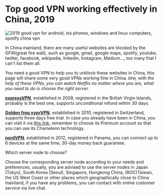 # Top good VPN working effectively in China, 2019

![2019 good vpn for android, ios phones, windows and linux computers, spotify china vpn](https://i.ibb.co/LPr05pd/china-vpn.jpg "best vpn working in china")

In China mainland, there are many useful websites are blocked by the GFW(great fire wall), such as google, gmail, google maps, spotify, youtube, twitter, facebook, wikipedia, linkedin, Instagram, Medium..., too many that I can't list them all.

You need a good VPN to help you to unblock these websites in China, this page will share some very good VPNs working fine in China. *btw, with the help of these VPNs, you can watch Netflix no matter where you are, what you need to do is choose the right server.*

[**expressVPN**](http://www.linkev.com/?a_fid=clover), established in 2009, registered in the British Virgin Islands, probably is the best one, supports unconditional refund within 30 days.

[**Golden frog vyprVPN**](https://www.goldenfrog.com/vyprvpn?offer_id=174&aff_id=3008), established in 2010, registered in Switzerland,  supports three days free trial. In case you already have been in China, you can visit it via [this link](https://www.joingf.com/vyprvpn/special/vpn-seasonal-special?offer_id=174&aff_id=3008&url_id=118), remember to choose its Premium account so that you can use its Chameleon technology.

[**nordVPN**](https://go.nordvpn.net/aff_c?offer_id=15&aff_id=13110), established in 2012, registered in Panama, you can connect up to 6 devices at the same time, 30-day money back guarantee.

Which server node to choose?

Choose the corresponding server node according to your needs and preferences, usually, you are advised to use the server nodes in Japan (Tokyo), South Korea (Seoul), Singapore, Hongkong China, (ROC)Taiwan, the US West Coast or other places which geographically close to China mainland, if you have any problems, you can contact with online customer service via live chat.
